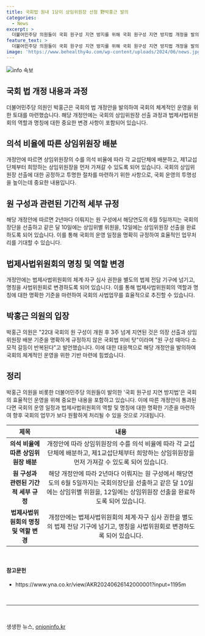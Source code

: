 ```yaml
---
title: 국회법 원내 1당이 상임위원장 선점 野박홍근 발의
categories:
  - News
excerpt: >
  더불어민주당 의원들이 국회 원구성 지연 방지를 위해 국회 원구성 지연 방지법 개정을 발의했다. 개정안에는 상임위원장의 수를 의석 비율에 따라 각 교섭단체에 배분하고, 관례에 따른 의장 선출과 상임위원장 배분을 명문화하는 내용이 포함되어 있다. 또한 법제사법위원회의 체계·자구 심사 권한을 사법위원회로 변경하는 내용도 담겨있다. 의원은 의장 선출과 상임위원장 배분 기준을 명확하게 규정하지 않은 국회법 미비 탓으로 인해 원 구성이 지연되는 것을 막아야 한다고 강조했다.
feature_text: >
  더불어민주당 의원들이 국회 원구성 지연 방지를 위해 국회 원구성 지연 방지법 개정을 발의했다. 개정안에는 상임위원장의 수를 의석 비율에 따라 각 교섭단체에 배분하고, 관례에 따른 의장 선출과 상임위원장 배분을 명문화하는 내용이 포함되어 있다. 또한 법제사법위원회의 체계·자구 심사 권한을 사법위원회로 변경하는 내용도 담겨있다. 의원은 의장 선출과 상임위원장 배분 기준을 명확하게 규정하지 않은 국회법 미비 탓으로 인해 원 구성이 지연되는 것을 막아야 한다고 강조했다.
image: 'https://www.behealthy4u.com/wp-content/uploads/2024/06/news.jpg'
---
```


<p><img src="https://www.behealthy4u.com/wp-content/uploads/2024/06/news.jpg" alt="info 속보" /></p>

<h2 data-ke-size="size26">국회 법 개정 내용과 과정</h2>

<p data-ke-size="size16">더불어민주당 의원인 박홍근은 국회의 법 개정안을 발의하여 국회의 체계적인 운영을 위한 토대를 마련했습니다. 해당 개정안에는 국회의 상임위원장 선출 과정과 법제사법위원회의 역할과 명칭에 대한 중요한 변경 사항이 포함되어 있습니다.</p>

<h2 data-ke-size="size26">의석 비율에 따른 상임위원장 배분</h2>

<p data-ke-size="size16">개정안에 따르면 상임위원장의 수를 의석 비율에 따라 각 교섭단체에 배분하고, 제1교섭단체부터 희망하는 상임위원장을 먼저 가져갈 수 있도록 되어 있습니다. 국회의 상임위원장 선출에 대한 공정하고 투명한 절차를 마련하기 위한 사항으로, 국회 운영의 투명성을 높이는데 중요한 내용입니다.</p>

<h2 data-ke-size="size26">원 구성과 관련된 기간적 세부 규정</h2>

<p data-ke-size="size16">해당 개정안에 따르면 2년마다 이뤄지는 원 구성에서 해당연도의 6월 5일까지는 국회의장단을 선출하고 같은 달 10일에는 상임위별 위원을, 12일에는 상임위원장 선출을 완료하도록 되어 있습니다. 이를 통해 국회의 운영 일정을 명확히 규정하여 효율적인 업무처리를 기대할 수 있습니다.</p>

<h2 data-ke-size="size26">법제사법위원회의 명칭 및 역할 변경</h2>

<p data-ke-size="size16">개정안에는 법제사법위원회의 체계·자구 심사 권한을 별도의 법제 전담 기구에 넘기고, 명칭을 사법위원회로 변경하도록 되어 있습니다. 이를 통해 법제사법위원회의 역할과 명칭에 대한 명확한 기준을 마련하여 국회의 사법업무를 효율적으로 추진할 수 있습니다.</p>

<h2 data-ke-size="size26">박홍근 의원의 입장</h2>

<p data-ke-size="size16">박홍근 의원은 "22대 국회의 원 구성이 개원 후 3주 넘게 지연된 것은 의장 선출과 상임위원장 배분 기준을 명확하게 규정하지 않은 국회법 미비 탓"이라며 "원 구성 때마다 소모적 갈등이 반복된다"고 발언했습니다. 이에 대한 대응책으로 해당 개정안을 발의하여 국회의 체계적인 운영을 위한 기반 마련에 힘썼습니다.</p>

<h2 data-ke-size="size26">정리</h2>

<p data-ke-size="size16">박홍근 의원을 비롯한 더불어민주당 의원들이 발의한 '국회 원구성 지연 방지법'은 국회의 효율적인 운영을 위해 중요한 내용을 포함하고 있습니다. 이에 따른 개정안이 통과된다면 국회의 운영 일정과 법제사법위원회의 역할 및 명칭에 대한 명확한 기준을 마련하여 향후 국회의 업무가 보다 원활하게 처리될 수 있을 것으로 기대됩니다.</p>

<table>
    <thead>
        <tr>
            <th style="text-align: center;">제목</th>
            <th style="text-align: center;">내용</th>
        </tr>
    </thead>
    <tbody>
        <tr>
            <td style="text-align: center; height: 17px;"><b>의석 비율에 따른 상임위원장 배분</b></td>
            <td style="text-align: center; height: 17px;">개정안에 따라 상임위원장의 수를 의석 비율에 따라 각 교섭단체에 배분하고, 제1교섭단체부터 희망하는 상임위원장을 먼저 가져갈 수 있도록 되어 있습니다.</td>
        </tr>
        <tr>
            <td style="text-align: center; height: 17px;"><b>원 구성과 관련된 기간적 세부 규정</b></td>
            <td style="text-align: center; height: 17px;">해당 개정안에 따라 2년마다 이뤄지는 원 구성에서 해당연도의 6월 5일까지는 국회의장단을 선출하고 같은 달 10일에는 상임위별 위원을, 12일에는 상임위원장 선출을 완료하도록 되어 있습니다.</td>
        </tr>
        <tr>
            <td style="text-align: center; height: 17px;"><b>법제사법위원회의 명칭 및 역할 변경</b></td>
            <td style="text-align: center; height: 17px;">개정안에는 법제사법위원회의 체계·자구 심사 권한을 별도의 법제 전담 기구에 넘기고, 명칭을 사법위원회로 변경하도록 되어 있습니다.</td>
        </tr>
    </tbody>
</table>

<p data-ke-size="size16">&nbsp;</p>

<h4>참고문헌</h4>

<ul>
    <li>https://www.yna.co.kr/view/AKR20240626142000001?input=1195m</li>
</ul>

<p data-ke-size="size16">&nbsp;</p>

<hr>

<p data-ke-size="size16">&nbsp;</p>
생생한 뉴스, <a href="https://onioninfo.kr" rel="dofollow">onioninfo.kr</a>


